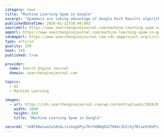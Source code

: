 ```yaml
---
category: news
title: "Machine Learning Spam in Google"
excerpt: "Spammers are taking advantage of Google Rich Results algorithms in order to place content at the top of Google search. Spammers are taking advantage of machine learning technologies to automatically create video content from web pages and vice versa. The same technology can be used to create text content from podcasts and podcast content from ..."
publishedDateTime: 2020-01-21T10:40:00Z
sourceUrl: https://www.searchenginejournal.com/machine-learning-spam-in-google/344359/
ampUrl: https://www.searchenginejournal.com/machine-learning-spam-in-google/344359/amp/
cdnAmpUrl: https://www-searchenginejournal-com.cdn.ampproject.org/c/s/www.searchenginejournal.com/machine-learning-spam-in-google/344359/amp/
type: article
quality: 159
heat: 159
published: true

provider:
  name: Search Engine Journal
  domain: searchenginejournal.com

topics:
  - AI
  - Machine Learning

images:
  - url: https://cdn.searchenginejournal.com/wp-content/uploads/2020/01/machine-learning-spam-5e26c3c13dc1a.png
    width: 1600
    height: 840
    title: "Machine Learning Spam in Google"

secured: "zKBf8AwiwoZa3dnGLJsz4ugUPys7K+h4NNqKGZfH84c1h3/kyTBlae5tDoP1zw+E8pN2MT3gPdoOoBzGG/2x8Q+EP3ZJ3bjtBv6Qrxf4zfGMUbz6Vj7uDgYURGJ4A2FO0fmv2+cSUkCb4APhn7BM/SaKbaV5ybovOeQZA/rJFpBzcJhgfs4WnbVGHn/jLl2csQHhmT2MCqaYYK1uWIuboFMEk3CI0fJOiOMxrf4oOWwPaeO4Uc5f8BrHs7CWhGQaYfg5MHPD7p9+8bwvHID59Ef1l7kid3Ho1Z6Ys7Mpq91W9x+FgtEWvwL9Y+OADW9wsiSwEZChvVUoemqHMNXIp2Ayy3ZGLxXqVNv3Fg4yF00tIHhxVxeO+ck4jtq0kjeskeDR6a8DOWb0biv2jIpzEDXrW4tn+/cuNtV1m+b0zHoHO8pxXP7YhyVzlinrKwn1Ex5l4nGZekrD1vZ0tq53h0j51r9q2BMNTawmAm4BrJI=;kT7+bGSDFzRUvGcFIIWVcA=="
---
```


